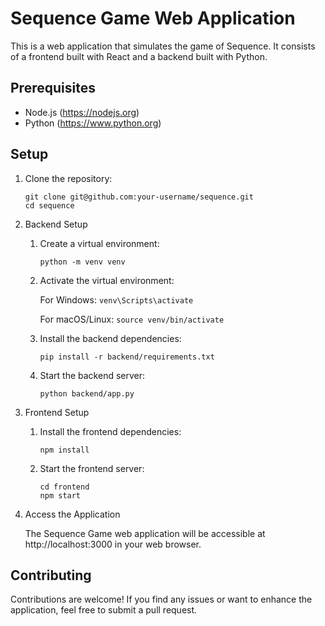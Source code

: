 
# Sequence Game Web Application

This is a web application that simulates the game of Sequence. It consists of a frontend built with React and a backend built with Python.

## Prerequisites

- Node.js (https://nodejs.org)
- Python (https://www.python.org)

## Setup

1. Clone the repository:
    ```
   git clone git@github.com:your-username/sequence.git
   cd sequence
   ```

2. Backend Setup

   1. Create a virtual environment:
        ```
        python -m venv venv
        ```
   2. Activate the virtual environment:
   
        For Windows:
            ```
            venv\Scripts\activate
            ```
        
        For macOS/Linux:
            ```
            source venv/bin/activate
            ```

    3. Install the backend dependencies:
        ```
        pip install -r backend/requirements.txt
        ```
    4. Start the backend server:
        ```
        python backend/app.py
        ```
3. Frontend Setup

    1. Install the frontend dependencies:
        ```
        npm install
        ```
    2. Start the frontend server:
        ```
        cd frontend
        npm start
        ```
4. Access the Application

    The Sequence Game web application will be accessible at http://localhost:3000 in your web browser.

## Contributing
Contributions are welcome! If you find any issues or want to enhance the application, feel free to submit a pull request.

